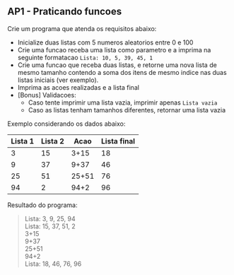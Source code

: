 ## AP1 - Praticando funcoes

Crie um programa que atenda os requisitos abaixo:

- Inicialize duas listas com 5 numeros aleatorios entre 0 e 100
- Crie uma funcao receba uma lista como parametro e a imprima na seguinte formatacao `Lista: 10, 5, 39, 45, 1`
- Crie uma funcao que receba duas listas, e retorne uma nova lista de mesmo tamanho contendo a soma dos itens de mesmo
  indice nas duas listas iniciais (ver exemplo).
- Imprima as acoes realizadas e a lista final
- [Bonus] Validacoes:
    - Caso tente imprimir uma lista vazia, imprimir apenas `Lista vazia`
    - Caso as listas tenham tamanhos diferentes, retornar uma lista vazia

Exemplo considerando os dados abaixo:

| Lista 1 | Lista 2 | Acao  | Lista final |
|---------|---------|-------|-------------|
| 3       | 15      | 3+15  | 18          |
| 9       | 37      | 9+37  | 46          |
| 25      | 51      | 25+51 | 76          |
| 94      | 2       | 94+2  | 96          |

Resultado do programa:
> Lista: 3, 9, 25, 94  
> Lista: 15, 37, 51, 2  
> 3+15    
> 9+37  
> 25+51  
> 94+2  
> Lista: 18, 46, 76, 96